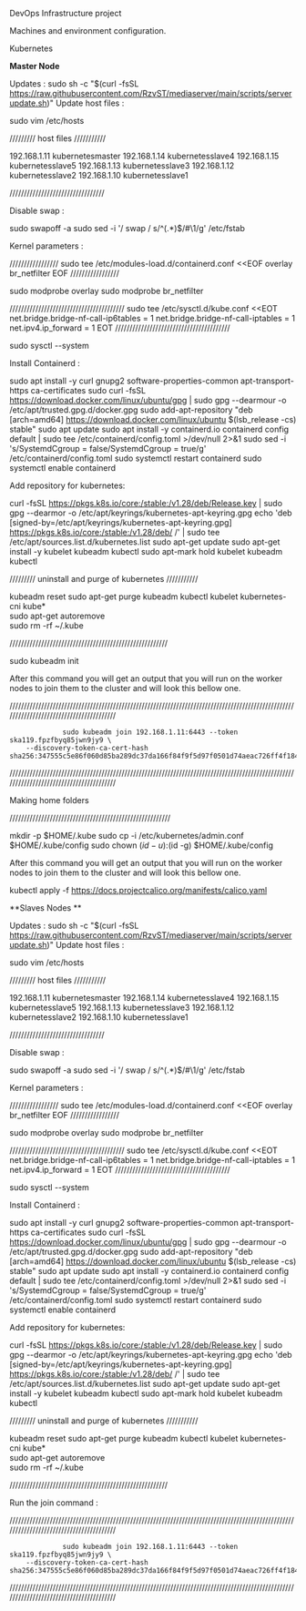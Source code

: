 DevOps Infrastructure project 

Machines and environment configuration. 

Kubernetes 

**Master Node**

Updates : sudo sh -c "$(curl -fsSL https://raw.githubusercontent.com/RzvST/mediaserver/main/scripts/serverupdate.sh)"
Update host files : 

sudo vim /etc/hosts 

///////// host files ///////////

192.168.1.11   kubernetesmaster
192.168.1.14   kubernetesslave4
192.168.1.15   kubernetesslave5
192.168.1.13   kubernetesslave3
192.168.1.12   kubernetesslave2
192.168.1.10   kubernetesslave1

/////////////////////////////////

Disable swap : 

sudo swapoff -a
sudo sed -i '/ swap / s/^\(.*\)$/#\1/g' /etc/fstab

Kernel parameters :

/////////////////
sudo tee /etc/modules-load.d/containerd.conf <<EOF
overlay
br_netfilter
EOF
/////////////////

sudo modprobe overlay
sudo modprobe br_netfilter

////////////////////////////////////////
sudo tee /etc/sysctl.d/kube.conf <<EOT
net.bridge.bridge-nf-call-ip6tables = 1
net.bridge.bridge-nf-call-iptables = 1
net.ipv4.ip_forward = 1
EOT
////////////////////////////////////////

sudo sysctl --system

Install Containerd :

sudo apt install -y curl gnupg2 software-properties-common apt-transport-https ca-certificates
sudo curl -fsSL https://download.docker.com/linux/ubuntu/gpg | sudo gpg --dearmour -o /etc/apt/trusted.gpg.d/docker.gpg
sudo add-apt-repository "deb [arch=amd64] https://download.docker.com/linux/ubuntu $(lsb_release -cs) stable"
sudo apt update
sudo apt install -y containerd.io
containerd config default | sudo tee /etc/containerd/config.toml >/dev/null 2>&1
sudo sed -i 's/SystemdCgroup \= false/SystemdCgroup \= true/g' /etc/containerd/config.toml
sudo systemctl restart containerd
sudo systemctl enable containerd

Add repository for kubernetes:

curl -fsSL https://pkgs.k8s.io/core:/stable:/v1.28/deb/Release.key | sudo gpg --dearmor -o /etc/apt/keyrings/kubernetes-apt-keyring.gpg
echo 'deb [signed-by=/etc/apt/keyrings/kubernetes-apt-keyring.gpg] https://pkgs.k8s.io/core:/stable:/v1.28/deb/ /' | sudo tee /etc/apt/sources.list.d/kubernetes.list
sudo apt-get update
sudo apt-get install -y kubelet kubeadm kubectl
sudo apt-mark hold kubelet kubeadm kubectl
  

///////// uninstall and purge of kubernetes ///////////

kubeadm reset
sudo apt-get purge kubeadm kubectl kubelet kubernetes-cni kube*   
sudo apt-get autoremove  
sudo rm -rf ~/.kube

///////////////////////////////////////////////////////


sudo kubeadm init

After this command you will get an output that you will run on the worker nodes to join them to the cluster and will look this bellow one.

////////////////////////////////////////////////////////////////////////////////////////////////////////////////////////////////////////

              
                 sudo kubeadm join 192.168.1.11:6443 --token ska119.fpzfbyq85jwn9jy9 \
        --discovery-token-ca-cert-hash sha256:347555c5e86f060d85ba289dc37da166f84f9f5d97f0501d74aeac726ff4f184

////////////////////////////////////////////////////////////////////////////////////////////////////////////////////////////////////////

Making home folders

////////////////////////////////////////////////////////

mkdir -p $HOME/.kube
sudo cp -i /etc/kubernetes/admin.conf $HOME/.kube/config
sudo chown $(id -u):$(id -g) $HOME/.kube/config

After this command you will get an output that you will run on the worker nodes to join them to the cluster and will look this bellow one.

kubectl apply -f https://docs.projectcalico.org/manifests/calico.yaml
                   

**Slaves Nodes **

Updates : sudo sh -c "$(curl -fsSL https://raw.githubusercontent.com/RzvST/mediaserver/main/scripts/serverupdate.sh)"
Update host files : 

sudo vim /etc/hosts 

///////// host files ///////////

192.168.1.11   kubernetesmaster
192.168.1.14   kubernetesslave4
192.168.1.15   kubernetesslave5
192.168.1.13   kubernetesslave3
192.168.1.12   kubernetesslave2
192.168.1.10   kubernetesslave1

/////////////////////////////////

Disable swap : 

sudo swapoff -a
sudo sed -i '/ swap / s/^\(.*\)$/#\1/g' /etc/fstab

Kernel parameters :

/////////////////
sudo tee /etc/modules-load.d/containerd.conf <<EOF
overlay
br_netfilter
EOF
/////////////////

sudo modprobe overlay
sudo modprobe br_netfilter

////////////////////////////////////////
sudo tee /etc/sysctl.d/kube.conf <<EOT
net.bridge.bridge-nf-call-ip6tables = 1
net.bridge.bridge-nf-call-iptables = 1
net.ipv4.ip_forward = 1
EOT
////////////////////////////////////////

sudo sysctl --system

Install Containerd :

sudo apt install -y curl gnupg2 software-properties-common apt-transport-https ca-certificates
sudo curl -fsSL https://download.docker.com/linux/ubuntu/gpg | sudo gpg --dearmour -o /etc/apt/trusted.gpg.d/docker.gpg
sudo add-apt-repository "deb [arch=amd64] https://download.docker.com/linux/ubuntu $(lsb_release -cs) stable"
sudo apt update
sudo apt install -y containerd.io
containerd config default | sudo tee /etc/containerd/config.toml >/dev/null 2>&1
sudo sed -i 's/SystemdCgroup \= false/SystemdCgroup \= true/g' /etc/containerd/config.toml
sudo systemctl restart containerd
sudo systemctl enable containerd

Add repository for kubernetes:

curl -fsSL https://pkgs.k8s.io/core:/stable:/v1.28/deb/Release.key | sudo gpg --dearmor -o /etc/apt/keyrings/kubernetes-apt-keyring.gpg
echo 'deb [signed-by=/etc/apt/keyrings/kubernetes-apt-keyring.gpg] https://pkgs.k8s.io/core:/stable:/v1.28/deb/ /' | sudo tee /etc/apt/sources.list.d/kubernetes.list
sudo apt-get update
sudo apt-get install -y kubelet kubeadm kubectl
sudo apt-mark hold kubelet kubeadm kubectl
  

///////// uninstall and purge of kubernetes ///////////

kubeadm reset
sudo apt-get purge kubeadm kubectl kubelet kubernetes-cni kube*   
sudo apt-get autoremove  
sudo rm -rf ~/.kube

///////////////////////////////////////////////////////

Run the join command : 

////////////////////////////////////////////////////////////////////////////////////////////////////////////////////////////////////////

              
                 sudo kubeadm join 192.168.1.11:6443 --token ska119.fpzfbyq85jwn9jy9 \
        --discovery-token-ca-cert-hash sha256:347555c5e86f060d85ba289dc37da166f84f9f5d97f0501d74aeac726ff4f184

////////////////////////////////////////////////////////////////////////////////////////////////////////////////////////////////////////



                  
                   
